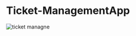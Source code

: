 # Ticket-ManagementApp

![ticket managne](https://github.com/AjayKumar0786/Ticket-ManagementApp/assets/126579063/6074f574-0d08-410d-bd2a-9870b7443fdb)
